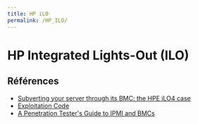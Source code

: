 ```yaml
---
title: HP iLO
permalink: /HP_ILO/
---
```


# HP Integrated Lights-Out (ILO)

## Références

- [Subverting your server through its BMC: the HPE iLO4 case](https://www.sstic.org/2018/presentation/subverting_your_server_through_its_bmc_the_hpe_ilo4_case/)
- [Exploitation Code](https://github.com/skelsec/CVE-2017-12542)
- [A Penetration Tester's Guide to IPMI and BMCs](https://www.rapid7.com/blog/post/2013/07/02/a-penetration-testers-guide-to-ipmi/)
